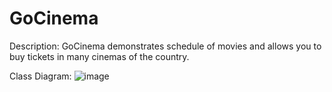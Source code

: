 # GoCinema
Description: GoCinema demonstrates schedule of movies and allows you to buy tickets in many cinemas of the country.

Class Diagram:
![image](https://user-images.githubusercontent.com/73554654/230125553-e6295aa6-7715-4699-b615-1c3226b56b6a.png)
